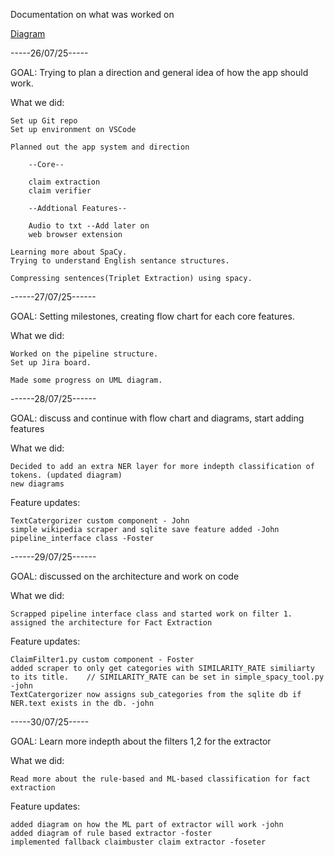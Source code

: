 Documentation on what was worked on

[Diagram](https://lucid.app/lucidspark/2ff52c50-2500-4ee2-a7dd-ebf1d90b84be/edit?viewport_loc=-851%2C-3577%2C5191%2C2639%2C0_0&invitationId=inv_b17be3f2-adcc-492d-a712-b17c2a8c2aa1)

-----26/07/25-----

GOAL: Trying to plan a direction and general idea of how the app should work.

What we did:

    Set up Git repo
    Set up environment on VSCode

    Planned out the app system and direction

        --Core--

        claim extraction
        claim verifier

        --Addtional Features--

        Audio to txt --Add later on
        web browser extension

    Learning more about SpaCy.
    Trying to understand English sentance structures.

    Compressing sentences(Triplet Extraction) using spacy.

------27/07/25------

GOAL: Setting milestones, creating flow chart for each core features.

What we did:

    Worked on the pipeline structure.
    Set up Jira board.

    Made some progress on UML diagram.

------28/07/25------

GOAL: discuss and continue with flow chart and diagrams, start adding features

What we did:

    Decided to add an extra NER layer for more indepth classification of tokens. (updated diagram)
    new diagrams

Feature updates:

    TextCatergorizer custom component - John
    simple wikipedia scraper and sqlite save feature added -John
    pipeline_interface class -Foster

------29/07/25------

GOAL: discussed on the architecture and work on code

What we did:

    Scrapped pipeline interface class and started work on filter 1.
    assigned the architecture for Fact Extraction
    
    
Feature updates:

    ClaimFilter1.py custom component - Foster
    added scraper to only get categories with SIMILARITY_RATE similiarty to its title.    // SIMILARITY_RATE can be set in simple_spacy_tool.py -john
    TextCatergorizer now assigns sub_categories from the sqlite db if NER.text exists in the db. -john
-----30/07/25-----

GOAL: Learn more indepth about the filters 1,2 for the extractor

What we did:

    Read more about the rule-based and ML-based classification for fact extraction

Feature updates:

    added diagram on how the ML part of extractor will work -john
    added diagram of rule based extractor -foster
    implemented fallback claimbuster claim extractor -foseter
